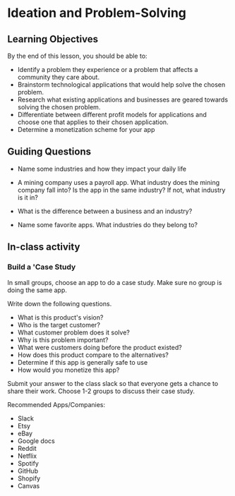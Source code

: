 # Ideation and Problem-Solving

## Learning Objectives

By the end of this lesson, you should be able to:

- Identify a problem they experience or a problem that affects a community they care about.
- Brainstorm technological applications that would help solve the chosen problem.
- Research what existing applications and businesses are geared towards solving the chosen problem.
- Differentiate between different profit models for applications and choose one that applies to their chosen application.
- Determine a monetization scheme for your app

## Guiding Questions

- Name some industries and how they impact your daily life

- A mining company uses a payroll app. What industry does the mining company fall into? Is the app in the same industry? If not, what industry is it in?

- What is the difference between a business and an industry?

- Name some favorite apps. What industries do they belong to?

## In-class activity

### Build a 'Case Study

In small groups, choose an app to do a case study. Make sure no group is doing the same app.

Write down the following questions.

- What is this product's vision?
- Who is the target customer?
- What customer problem does it solve?
- Why is this problem important?
- What were customers doing before the product existed?
- How does this product compare to the alternatives?
- Determine if this app is generally safe to use
- How would you monetize this app?

Submit your answer to the class slack so that everyone gets a chance to share their work. Choose 1-2 groups to discuss their case study.

Recommended Apps/Companies:

- Slack
- Etsy
- eBay
- Google docs
- Reddit
- Netflix
- Spotify
- GitHub
- Shopify
- Canvas
